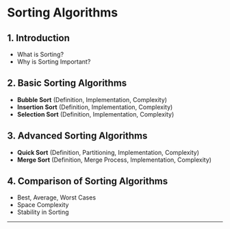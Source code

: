 # Sorting Algorithms

## 1. Introduction
- What is Sorting?
- Why is Sorting Important?

## 2. Basic Sorting Algorithms
- **Bubble Sort** (Definition, Implementation, Complexity)
- **Insertion Sort** (Definition, Implementation, Complexity)
- **Selection Sort** (Definition, Implementation, Complexity)

## 3. Advanced Sorting Algorithms
- **Quick Sort** (Definition, Partitioning, Implementation, Complexity)
- **Merge Sort** (Definition, Merge Process, Implementation, Complexity)

## 4. Comparison of Sorting Algorithms
- Best, Average, Worst Cases
- Space Complexity
- Stability in Sorting

---
